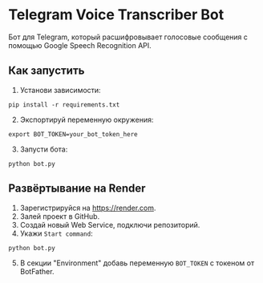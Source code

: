 # Telegram Voice Transcriber Bot

Бот для Telegram, который расшифровывает голосовые сообщения с помощью Google Speech Recognition API.

## Как запустить

1. Установи зависимости:
```
pip install -r requirements.txt
```

2. Экспортируй переменную окружения:
```
export BOT_TOKEN=your_bot_token_here
```

3. Запусти бота:
```
python bot.py
```

## Развёртывание на Render

1. Зарегистрируйся на https://render.com.
2. Залей проект в GitHub.
3. Создай новый Web Service, подключи репозиторий.
4. Укажи `Start command`:
```
python bot.py
```
5. В секции "Environment" добавь переменную `BOT_TOKEN` с токеном от BotFather.
